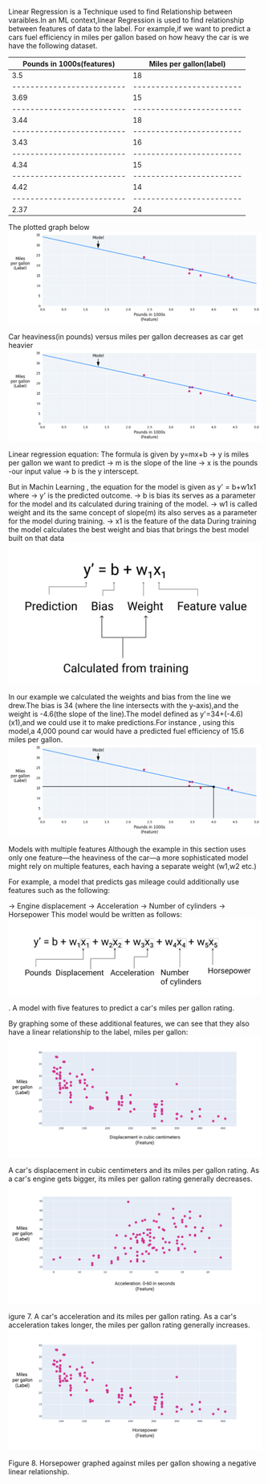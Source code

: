 Linear Regression is a Technique used to find Relationship between varaibles.In an ML context,linear Regression is used to find relationship between features of data to the label.
For example,if we want to predict a cars fuel efficiency in miles per gallon based on how heavy the car is we have the following dataset.

Pounds in 1000s(features)|Miles per gallon(label)|
-------------------------|------------------------
3.5                      |18
-------------------------|------------------------
3.69                     |15
-------------------------|------------------------
3.44                     |18
-------------------------|------------------------
3.43                     |16
-------------------------|------------------------
4.34                     |15
-------------------------|------------------------
4.42                     |14
-------------------------|------------------------
2.37                     |24

The plotted graph below
![alt text](images/car-data-points-with-model.png)

Car heaviness(in pounds) versus miles per gallon decreases as car get heavier
![alt text](images/car-data-points-with-model-1.png)


Linear regression equation:
The formula is given by y=mx+b
-> y is miles per gallon we want to predict
-> m is the slope of the line
-> x is the pounds -our input value
-> b is the y interscept.

But in Machin Learning , the equation for the model is given as y' = b+w1x1
where 
-> y' is the predicted outcome.
-> b is bias its serves as a parameter for the model and its calculated during training of the model.
-> w1 is called weight and its the same concept of slope(m) its also serves as a parameter for the model during training.
-> x1 is the feature of the data
During training the model calculates the best weight and bias that brings the best model built on that data
![alt text](images/equation.png)

In our example we calculated the weights and bias from the line we drew.The bias is 34 (where the line intersects with the y-axis),and the weight is -4.6(the slope of the line).The model defined as y'=34+(-4.6)(x1),and we could use it to make predictions.For instance , using this model,a 4,000 pound car would have a predicted fuel efficiency of 15.6 miles per gallon.
![alt text](images/model-prediction.png)


Models with multiple features
Although the example in this section uses only one feature—the heaviness of the car—a more sophisticated model might rely on multiple features, each having a separate weight (w1,w2 etc.)

For example, a model that predicts gas mileage could additionally use features such as the following:

-> Engine displacement
-> Acceleration
-> Number of cylinders
-> Horsepower
This model would be written as follows:![alt text](images/equation-multiple-features.png)

. A model with five features to predict a car's miles per gallon rating.

By graphing some of these additional features, we can see that they also have a linear relationship to the label, miles per gallon:
![alt text](images/displacement.png)

 A car's displacement in cubic centimeters and its miles per gallon rating. As a car's engine gets bigger, its miles per gallon rating generally decreases.![alt text](images/acceleration.png)

 igure 7. A car's acceleration and its miles per gallon rating. As a car's acceleration takes longer, the miles per gallon rating generally increases.![alt text](images/horsepower.png)

Figure 8. Horsepower graphed against miles per gallon showing a negative linear relationship.